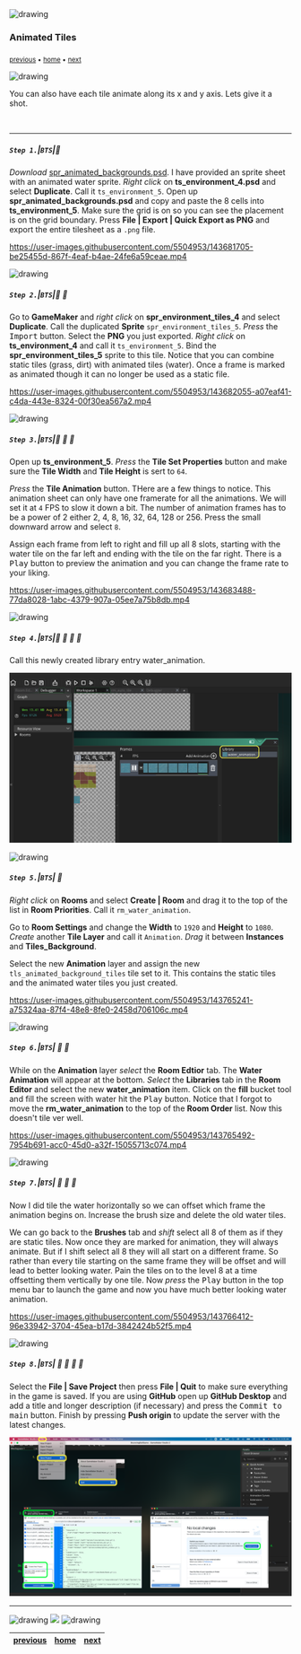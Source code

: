 <img src="https://via.placeholder.com/1000x4/45D7CA/45D7CA" alt="drawing" height="4px"/>

### Animated Tiles

<sub>[previous](../tile-brushes/README.md#user-content-tile-brushes) • [home](../README.md#user-content-gms2-background-tiles--sprites---table-of-contents) • [next](../transparent-tiles/README.md#user-content-transparent-tiles)</sub>

<img src="https://via.placeholder.com/1000x4/45D7CA/45D7CA" alt="drawing" height="4px"/>

You can also have each tile animate along its x and y axis.  Lets give it a shot.

<br>

---


##### `Step 1.`\|`BTS`|:small_blue_diamond:

*Download* [spr_animated_backgrounds.psd](../Assets/Photoshop/spr_animated_backgrounds.psd). I have provided an sprite sheet with an animated water sprite.  *Right click* on **ts_environment_4.psd** and select **Duplicate**.  Call it `ts_environment_5`.  Open up **spr_animated_backgrounds.psd** and copy and paste the 8 cells into **ts_environment_5**.  Make sure the grid is on so you can see the placement is on the grid boundary. Press **File | Export | Quick Export as PNG** and export the entire tilesheet as a `.png` file.

https://user-images.githubusercontent.com/5504953/143681705-be25455d-867f-4eaf-b4ae-24fe6a59ceae.mp4

<img src="https://via.placeholder.com/500x2/45D7CA/45D7CA" alt="drawing" height="2px" alt = ""/>

##### `Step 2.`\|`BTS`|:small_blue_diamond: :small_blue_diamond: 

Go to **GameMaker** and *right click* on **spr_environment_tiles_4** and select **Duplicate**. Call the duplicated **Sprite** `spr_environment_tiles_5`.  *Press* the <kbd>Import</kbd> button.  Select the **PNG** you just exported. *Right click* on **ts_environment_4** and call it `ts_environment_5`.  Bind the **spr_environment_tiles_5** sprite to this tile.
Notice that you can combine static tiles (grass, dirt) with animated tiles (water).  Once a frame is marked as animated though it can no longer be used as a static file.

https://user-images.githubusercontent.com/5504953/143682055-a07eaf41-c4da-443e-8324-00f30ea567a2.mp4

<img src="https://via.placeholder.com/500x2/45D7CA/45D7CA" alt="drawing" height="2px" alt = ""/>

##### `Step 3.`\|`BTS`|:small_blue_diamond: :small_blue_diamond: :small_blue_diamond:

Open up **ts_environment_5**.  *Press* the **Tile Set Properties** button and make sure the **Tile Width** and **Tile Height** is sert to `64`.

*Press* the **Tile Animation** button.  THere are a few things to notice.  This animation sheet can only have one framerate for all the animations.  We will set it at `4` FPS to slow it down a bit.  The number of animation frames has to be a power of 2 either 2, 4, 8, 16, 32, 64, 128 or 256. Press the small downward arrow and select `8`.
	
Assign each frame from left to right and fill up all 8 slots, starting with the water tile on the far left and ending with the tile on the far right. There is a <kbd>Play</kbd> button to preview the animation and you can change the frame rate to your liking.  

https://user-images.githubusercontent.com/5504953/143683488-77da8028-1abc-4379-907a-05ee7a75b8db.mp4

<img src="https://via.placeholder.com/500x2/45D7CA/45D7CA" alt="drawing" height="2px" alt = ""/>

##### `Step 4.`\|`BTS`|:small_blue_diamond: :small_blue_diamond: :small_blue_diamond: :small_blue_diamond:

Call this newly created library entry water_animation.

![A Call this entry water_animation](images/CallWaterAnimation.png)

<img src="https://via.placeholder.com/500x2/45D7CA/45D7CA" alt="drawing" height="2px" alt = ""/>

##### `Step 5.`\|`BTS`| :small_orange_diamond:

*Right click* on **Rooms** and select **Create | Room** and drag it to the top of the list in **Room Priorities**.  Call it `rm_water_animation`.  

Go to **Room Settings** and change the **Width** to `1920` and **Height** to `1080`. *Create* another **Tile Layer** and call it `Animation`.  *Drag* it between **Instances** and **Tiles_Background**.
	
Select the new **Animation** layer and assign the new `tls_animated_background_tiles` tile set to it. This contains the static tiles and the animated water tiles you just created.

https://user-images.githubusercontent.com/5504953/143765241-a75324aa-87f4-48e8-8fe0-2458d706106c.mp4

<img src="https://via.placeholder.com/500x2/45D7CA/45D7CA" alt="drawing" height="2px" alt = ""/>

##### `Step 6.`\|`BTS`| :small_orange_diamond: :small_blue_diamond:

While on the **Animation** layer *select* the **Room Edtior** tab. The **Water Animation** will appear at the bottom.  *Select* the **Libraries** tab in the **Room Editor** and select the new **water_animation** item. Click on the **fill** bucket tool and fill the screen with water hit the <kbd>Play</kbd> button. Notice that I forgot to move the **rm_water_animation** to the top of the **Room Order** list. Now this doesn't tile ver well.

https://user-images.githubusercontent.com/5504953/143765492-7954b691-acc0-45d0-a32f-15055713c074.mp4


<img src="https://via.placeholder.com/500x2/45D7CA/45D7CA" alt="drawing" height="2px" alt = ""/>

##### `Step 7.`\|`BTS`| :small_orange_diamond: :small_blue_diamond: :small_blue_diamond:

Now I did tile the water horizontally so we can offset which frame the animation begins on.  Increase the brush size and delete the old water tiles.  

We can go back to the **Brushes** tab and *shift* select all 8 of them as if they are static tiles.  Now once they are marked for animation, they will always animate.  But if I shift select all 8 they will all start on a different frame.  So rather than every tile starting on the same frame they will be offset and will lead to better looking water.  Pain the tiles on to the level 8 at a time offsetting them vertically by one tile. Now *press* the <kbd>Play</kbd> button in the top menu bar to launch the game and now you have much better looking water animation.

https://user-images.githubusercontent.com/5504953/143766412-96e33942-3704-45ea-b17d-3842424b52f5.mp4

<img src="https://via.placeholder.com/500x2/45D7CA/45D7CA" alt="drawing" height="2px" alt = ""/>

##### `Step 8.`\|`BTS`| :small_orange_diamond: :small_blue_diamond: :small_blue_diamond: :small_blue_diamond:

Select the **File | Save Project** then press **File | Quit** to make sure everything in the game is saved. If you are using **GitHub** open up **GitHub Desktop** and add a title and longer description (if necessary) and press the <kbd>Commit to main</kbd> button. Finish by pressing **Push origin** to update the server with the latest changes.

![save, quit, commit and push to github](images/GitHub.png)
___


<img src="https://via.placeholder.com/1000x4/dba81a/dba81a" alt="drawing" height="4px" alt = ""/>

<img src="https://via.placeholder.com/1000x100/45D7CA/000000/?text=Next Up - Transparent Tiles">

<img src="https://via.placeholder.com/1000x4/dba81a/dba81a" alt="drawing" height="4px" alt = ""/>

| [previous](../tile-brushes/README.md#user-content-tile-brushes)| [home](../README.md#user-content-gms2-background-tiles--sprites---table-of-contents) | [next](../transparent-tiles/README.md#user-content-transparent-tiles)|
|---|---|---|
